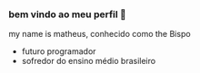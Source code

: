 ### bem vindo ao meu perfil 👾

my name is matheus, conhecido como the Bispo

- futuro programador
- sofredor do ensino médio brasileiro 
